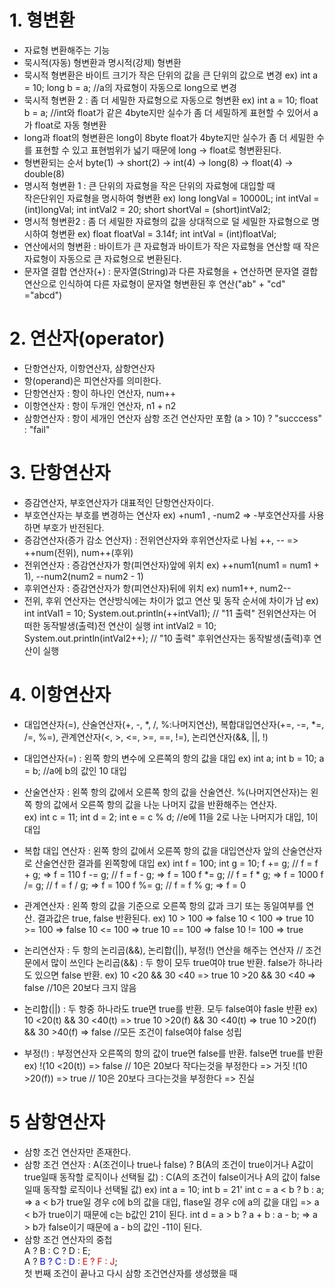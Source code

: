 # 1. 형변환
- 자료형 변환해주는 기능
- 묵시적(자동) 형변환과 명시적(강제) 형변환
- 묵시적 형변환은 바이트 크기가 작은 단위의 값을 큰 단위의 값으로 변경
  ex) int a = 10;
      long b = a; //a의 자료형이 자동으로 long으로 변경
- 묵시적 형변환 2 : 좀 더 세밀한 자료형으로 자동으로 형변환
  ex) int a = 10;
      float b = a; //int와 float가 같은 4byte지만 실수가 좀 더 세밀하게 표현할 수 있어서 a가 float로 자동 형변환
- long과 float의 형변환은 long이 8byte float가 4byte지만 실수가 좀 더 세밀한 수를 표현할 수 있고 표현범위가 넓기 때문에 long -> float로 형변환된다.
- 형변환되는 순서 
  byte(1) -> short(2) -> int(4) -> long(8) -> float(4) -> double(8)
- 명시적 형변환 1 : 큰 단위의 자료형을 작은 단위의 자료형에 대입할 때     
  작은단위인 자료형을 명시하여 형변환
  ex) long longVal = 10000L;
      int intVal = (int)longVal;
      int intVal2 = 20;
      short shortVal = (short)intVal2;
- 명시적 형변환2 : 좀 더 세밀한 자료형의 값을 상대적으로 덜 세밀한 자료형으로
  명시하여 형변환 
  ex) float floatVal = 3.14f;
      int intVal = (int)floatVal;
- 연산에서의 형변환 : 바이트가 큰 자료형과 바이트가 작은 자료형을 연산할 때
  작은 자료형이 자동으로 큰 자료형으로 변환된다.
- 문자열 결합 연산자(+) : 문자열(String)과 다른 자료형을 + 연산하면 문자열 결합 연산으로 인식하여 다른 자료형이 문자열 형변환된 후 연산("ab" + "cd" ="abcd")

# 2. 연산자(operator)
- 단항연산자, 이항연산자, 삼항연산자
- 항(operand)은 피연산자를 의미한다.
- 단항연산자 : 항이 하나인 연산자, num++
- 이항연산자 : 항이 두개인 연산자, n1 + n2
- 삼항연산자 : 항이 세개인 연산자
              삼항 조건 연산자만 포함
              (a > 10) ? "succcess" : "fail"

# 3. 단항연산자
- 증감연산자, 부호연산자가 대표적인 단항연산자이다.
- 부호연산자는 부호를 변경하는 연산자
  ex) +num1 , -num2 => -부호연산자를 사용하면 부호가 반전된다.
- 증감연산자(증가 감소 연산자) : 전위연산자와 후위연산자로 나뉨
  ++, -- => ++num(전위), num++(후위)
- 전위연산자 : 증감연산자가 항(피연산자)앞에 위치
  ex) ++num1(num1 = num1 + 1),
      --num2(num2 = num2 - 1)
- 후위연산자 : 증감연산자가 항(피연산자)뒤에 위치
  ex) num1++, num2--
- 전위, 후위 연산자는 연산방식에는 차이가 없고 연산 및 동작 순서에 차이가 남
  ex) int intVal1 = 10;
      System.out.println(++intVal1); 
      // "11 출력" 전위연산자는 어떠한 동작발생(출력)전 연산이 실행
      int intVal2 = 10;
      System.out.println(intVal2++); 
      // "10 출력" 후위연산자는 동작발생(출력)후 연산이 실행
# 4. 이항연산자
- 대입연산자(=), 산술연산자(+, -, *, /, %:나머지연산),
  복합대입연산자(+=, -=, *=, /=, %=), 관계연산자(<, >, <=, >=, ==, !=),
  논리연산자(&&, ||, !)
- 대입연산자(=) : 왼쪽 항의 변수에 오른쪽의 항의 값을 대입
  ex) int a;
      int b = 10;
      a = b; //a에 b의 값인 10 대입
- 산술연산자 : 왼쪽 항의 값에서 오른쪽 항의 값을 산술연산.
  %(나머지연산자)는 왼쪽 항의 값에서 오른쪽 항의 값을 나눈 나머지 값을 반환해주는 연산자.\
  ex) int c = 11;
      int d = 2;
      int e = c % d; //e에 11을 2로 나눈 나머지가 대입, 1이 대입
- 복합 대입 연산자 : 왼쪽 항의 값에서 오른쪽 항의 값을 대입연산자 앞의 산술연산자로 산술연산한 결과를 왼쪽항에 대입
  ex) int f = 100;
      int g = 10;
      f += g; // f = f + g; => f = 110
      f -= g; // f = f - g; => f = 100
      f *= g; // f = f * g; => f = 1000
      f /= g; // f = f / g; => f = 100
      f %= g; // f = f % g; => f = 0

- 관계연산자 : 왼쪽 항의 값을 기준으로 오른쪽 항의 값과 크기 또는 동일여부를 연산. 결과값은 true, false 반환된다.
  ex) 10 > 100 => false
      10 < 100 => true
      10 >= 100 => false
      10 <= 100 => true
      10 == 100 => false
      10 != 100 => true
- 논리연산자 : 두 항의 논리곱(&&), 논리합(||), 부정(!) 연산을 해주는 연산자
  // 조건문에서 많이 쓰인다
  논리곱(&&) : 두 항이 모두 true여야 true 반환. false가 하나라도 있으면 false 반환.
  ex) 10 <20 && 30 <40 => true
      10 >20 && 30 <40 => false //10은 20보다 크지 않음
- 논리합(||) : 두 항중 하나라도 true면 true를 반환. 모두 false여야 fasle 
  반환
  ex) 10 <20(t) && 30 <40(t) => true
      10 >20(f) && 30 <40(t) => true
      10 >20(f) && 30 >40(f) => false
      //모든 조건이 false여야 false 성립
- 부정(!) : 부정연산자 오른쪽의 항의 값이 true면 false를 반환. false면 
  true를 반환
  ex) !(10 <20(t)) => false // 10은 20보다 작다는것을 부정한다 => 거짓
      !(10 >20(f)) => true // 10은 20보다 크다는것을 부정한다 => 진실
# 5 삼항연산자
- 삼항 조건 연산자만 존재한다.
- 삼항 조건 연산자 : A(조건이나 true나 false) ? B(A의 조건이 true이거나 A값이 true일때 동작할 로직이나 선택될 값) : C(A의 조건이 false이거나 A의 값이 false일때 동작할 로직이나 선택될 값)
  ex) int a = 10;
      int b = 21'
      int c = a < b ? b : a;
      => a < b가 true일 경우 c에 b의 값을 대입, flase일 경우 c에 a의 값을 대입 => a < b가 true이기 때문에 c는 b값인 21이 된다.
      int d = a > b ? a + b : a - b;
      => a > b가 false이기 때문에 a - b의 값인 -11이 된다.
- 삼항 조건 연산자의 중첩  
  A ? B : C ? D : E;  
  A ? <span style ="color:blue;">B ? C : D</span> : <span style ="color:red;">E ? F : J</span>;  
  첫 번째 조건이 끝나고 다시 삼항 조건연산자를 생성했을 때